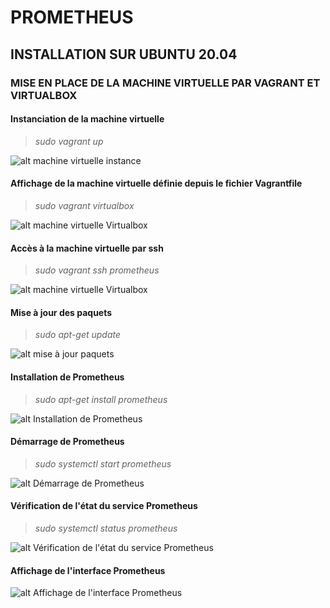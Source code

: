 # PROMETHEUS
## INSTALLATION SUR UBUNTU 20.04
### MISE EN PLACE DE LA MACHINE VIRTUELLE PAR VAGRANT ET VIRTUALBOX

#### Instanciation de la machine virtuelle
> _sudo vagrant up_

![alt machine virtuelle instance](https://raw.githubusercontent.com/Aliyoub/prometheus-blog/main/src/components/assets/images/vagrant-up.png)

#### Affichage de la machine virtuelle définie depuis le fichier Vagrantfile
> _sudo vagrant virtualbox_

![alt machine virtuelle Virtualbox](https://raw.githubusercontent.com/Aliyoub/prometheus-blog/main/src/components/assets/images/prometheus-in-virtualbox.png)

#### Accès à la machine virtuelle par ssh
> _sudo vagrant ssh prometheus_

![alt machine virtuelle Virtualbox](https://raw.githubusercontent.com/Aliyoub/prometheus-blog/main/src/components/assets/images/vagrant-ssh-prometheus.png)

#### Mise à jour des paquets
> _sudo apt-get update_

![alt mise à jour paquets](https://raw.githubusercontent.com/Aliyoub/prometheus-blog/main/src/components/assets/images/apt-get-update.png)

#### Installation de Prometheus
> _sudo apt-get install prometheus_

![alt Installation de Prometheus](https://raw.githubusercontent.com/Aliyoub/prometheus-blog/main/src/components/assets/images/apt-get-install-prometheus.png)

#### Démarrage de Prometheus
> _sudo systemctl start prometheus_

![alt Démarrage de Prometheus](https://raw.githubusercontent.com/Aliyoub/prometheus-blog/main/src/components/assets/images/prometheus-start.png)


#### Vérification de l'état du service Prometheus
> _sudo systemctl status prometheus_

![alt Vérification de l'état du service Prometheus](https://raw.githubusercontent.com/Aliyoub/prometheus-blog/main/src/components/assets/images/prometheus-status.png)


#### Affichage de l'interface Prometheus
![alt Affichage de l'interface Prometheus](https://raw.githubusercontent.com/Aliyoub/prometheus-blog/main/src/components/assets/images/prometheus-interface.png)
